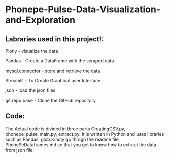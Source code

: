 # Phonepe-Pulse-Data-Visualization-and-Exploration

## Labraries used in this project!:
Plotly - visualize the data

Pandas - Create a DataFrame with the scraped data

mysql.connector - store and retrieve the data

Streamlit - To Create Graphical user Interface

json - load the json files

git.repo.base - Clone the GitHub repository

## Code:
The Actual code is divided in three parts
CreatingCSV.py,
phonepe_pulse_main.py,
extract.py.
It is written in Python and uses libraries such as Pandas, glob.Kindly go throgh the readme file PhonePeDataframes.md so that you get to know how to extract the data from json file.
